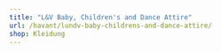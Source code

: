 ```yaml
---
title: "L&V Baby, Children's and Dance Attire"
url: /havant/lundv-baby-childrens-and-dance-attire/
shop: Kleidung
---
```

